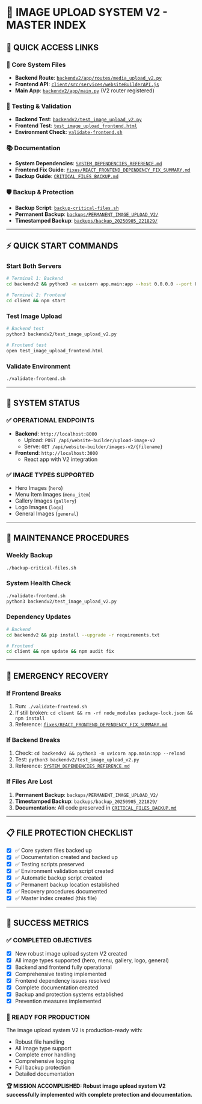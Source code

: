 # 🚀 IMAGE UPLOAD SYSTEM V2 - MASTER INDEX

## 📍 QUICK ACCESS LINKS

### **🔧 Core System Files**
- **Backend Route**: [`backendv2/app/routes/media_upload_v2.py`](backendv2/app/routes/media_upload_v2.py)
- **Frontend API**: [`client/src/services/websiteBuilderAPI.js`](client/src/services/websiteBuilderAPI.js)
- **Main App**: [`backendv2/app/main.py`](backendv2/app/main.py) (V2 router registered)

### **🧪 Testing & Validation**
- **Backend Test**: [`backendv2/test_image_upload_v2.py`](backendv2/test_image_upload_v2.py)
- **Frontend Test**: [`test_image_upload_frontend.html`](test_image_upload_frontend.html)
- **Environment Check**: [`validate-frontend.sh`](validate-frontend.sh)

### **📚 Documentation**
- **System Dependencies**: [`SYSTEM_DEPENDENCIES_REFERENCE.md`](SYSTEM_DEPENDENCIES_REFERENCE.md)
- **Frontend Fix Guide**: [`fixes/REACT_FRONTEND_DEPENDENCY_FIX_SUMMARY.md`](fixes/REACT_FRONTEND_DEPENDENCY_FIX_SUMMARY.md)
- **Backup Guide**: [`CRITICAL_FILES_BACKUP.md`](CRITICAL_FILES_BACKUP.md)

### **🛡️ Backup & Protection**
- **Backup Script**: [`backup-critical-files.sh`](backup-critical-files.sh)
- **Permanent Backup**: [`backups/PERMANENT_IMAGE_UPLOAD_V2/`](backups/PERMANENT_IMAGE_UPLOAD_V2/)
- **Timestamped Backup**: [`backups/backup_20250905_221829/`](backups/backup_20250905_221829/)

---

## ⚡ QUICK START COMMANDS

### **Start Both Servers**
```bash
# Terminal 1: Backend
cd backendv2 && python3 -m uvicorn app.main:app --host 0.0.0.0 --port 8000 --reload

# Terminal 2: Frontend  
cd client && npm start
```

### **Test Image Upload**
```bash
# Backend test
python3 backendv2/test_image_upload_v2.py

# Frontend test
open test_image_upload_frontend.html
```

### **Validate Environment**
```bash
./validate-frontend.sh
```

---

## 🎯 SYSTEM STATUS

### **✅ OPERATIONAL ENDPOINTS**
- **Backend**: `http://localhost:8000`
  - Upload: `POST /api/website-builder/upload-image-v2`
  - Serve: `GET /api/website-builder/images-v2/{filename}`
- **Frontend**: `http://localhost:3000`
  - React app with V2 integration

### **✅ IMAGE TYPES SUPPORTED**
- Hero Images (`hero`)
- Menu Item Images (`menu_item`) 
- Gallery Images (`gallery`)
- Logo Images (`logo`)
- General Images (`general`)

---

## 🔄 MAINTENANCE PROCEDURES

### **Weekly Backup**
```bash
./backup-critical-files.sh
```

### **System Health Check**
```bash
./validate-frontend.sh
python3 backendv2/test_image_upload_v2.py
```

### **Dependency Updates**
```bash
# Backend
cd backendv2 && pip install --upgrade -r requirements.txt

# Frontend
cd client && npm update && npm audit fix
```

---

## 🚨 EMERGENCY RECOVERY

### **If Frontend Breaks**
1. Run: `./validate-frontend.sh`
2. If still broken: `cd client && rm -rf node_modules package-lock.json && npm install`
3. Reference: [`fixes/REACT_FRONTEND_DEPENDENCY_FIX_SUMMARY.md`](fixes/REACT_FRONTEND_DEPENDENCY_FIX_SUMMARY.md)

### **If Backend Breaks**
1. Check: `cd backendv2 && python3 -m uvicorn app.main:app --reload`
2. Test: `python3 backendv2/test_image_upload_v2.py`
3. Reference: [`SYSTEM_DEPENDENCIES_REFERENCE.md`](SYSTEM_DEPENDENCIES_REFERENCE.md)

### **If Files Are Lost**
1. **Permanent Backup**: `backups/PERMANENT_IMAGE_UPLOAD_V2/`
2. **Timestamped Backup**: `backups/backup_20250905_221829/`
3. **Documentation**: All code preserved in [`CRITICAL_FILES_BACKUP.md`](CRITICAL_FILES_BACKUP.md)

---

## 📋 FILE PROTECTION CHECKLIST

- [x] ✅ Core system files backed up
- [x] ✅ Documentation created and backed up
- [x] ✅ Testing scripts preserved
- [x] ✅ Environment validation script created
- [x] ✅ Automatic backup script created
- [x] ✅ Permanent backup location established
- [x] ✅ Recovery procedures documented
- [x] ✅ Master index created (this file)

---

## 🎉 SUCCESS METRICS

### **✅ COMPLETED OBJECTIVES**
- [x] New robust image upload system V2 created
- [x] All image types supported (hero, menu, gallery, logo, general)
- [x] Backend and frontend fully operational
- [x] Comprehensive testing implemented
- [x] Frontend dependency issues resolved
- [x] Complete documentation created
- [x] Backup and protection systems established
- [x] Prevention measures implemented

### **🚀 READY FOR PRODUCTION**
The image upload system V2 is production-ready with:
- Robust file handling
- All image type support
- Complete error handling
- Comprehensive logging
- Full backup protection
- Detailed documentation

**🏆 MISSION ACCOMPLISHED: Robust image upload system V2 successfully implemented with complete protection and documentation.**